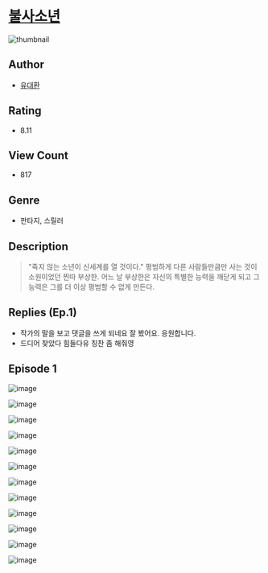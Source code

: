 # [불사소년](https://comic.naver.com/challenge/list?titleId=809927)
![thumbnail](https://image-comic.pstatic.net/user_contents_data/challenge_comic/2023/05/23/349842/upload_7221861074644318007_480x623.jpeg)

## Author
- [유대환](https://comic.naver.com/artistTitle?id=349842)

## Rating
- 8.11

## View Count
- 817

## Genre
- 판타지, 스릴러

## Description
> "죽지 않는 소년이 신세계를 열 것이다." 평범하게 다른 사람들만큼만 사는 것이 소원이었던 찐따 부상한. 어느 날 부상한은 자신의 특별한 능력을 깨닫게 되고 그 능력은 그를 더 이상 평범할 수 없게 만든다.

## Replies (Ep.1)
- 작가의 말을 보고 댓글을 쓰게 되네요 잘 봤어요. 응원합니다.
- 드디어 찾았다 힘들다유 칭찬 좀 해줘영

## Episode 1
![image](https://image-comic.pstatic.net/user_contents_data/challenge_comic/2023/05/25/349842/upload_3618754680059211825.jpeg)

![image](https://image-comic.pstatic.net/user_contents_data/challenge_comic/2023/05/25/349842/upload_7161060065919774772.jpeg)

![image](https://image-comic.pstatic.net/user_contents_data/challenge_comic/2023/05/25/349842/upload_7305456732492280933.jpeg)

![image](https://image-comic.pstatic.net/user_contents_data/challenge_comic/2023/05/25/349842/upload_3690194559018611297.jpeg)

![image](https://image-comic.pstatic.net/user_contents_data/challenge_comic/2023/05/25/349842/upload_7221295722945668710.jpeg)

![image](https://image-comic.pstatic.net/user_contents_data/challenge_comic/2023/05/25/349842/upload_4050205219511231844.jpeg)

![image](https://image-comic.pstatic.net/user_contents_data/challenge_comic/2023/05/25/349842/upload_3918524417037054772.jpeg)

![image](https://image-comic.pstatic.net/user_contents_data/challenge_comic/2023/05/25/349842/upload_7233118788709200229.jpeg)

![image](https://image-comic.pstatic.net/user_contents_data/challenge_comic/2023/05/25/349842/upload_3559308479325299511.jpeg)

![image](https://image-comic.pstatic.net/user_contents_data/challenge_comic/2023/05/25/349842/upload_3546921591850100018.jpeg)

![image](https://image-comic.pstatic.net/user_contents_data/challenge_comic/2023/05/25/349842/upload_7377288930840819813.jpeg)

![image](https://image-comic.pstatic.net/user_contents_data/challenge_comic/2023/05/25/349842/upload_4051046573586855474.jpeg)
